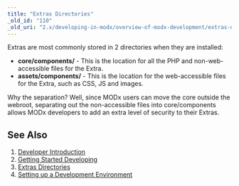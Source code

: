 ```yaml
---
title: "Extras Directories"
_old_id: "110"
_old_uri: "2.x/developing-in-modx/overview-of-modx-development/extras-directories"
---
```


Extras are most commonly stored in 2 directories when they are installed:

- **core/components/** - This is the location for all the PHP and non-web-accessible files for the Extra.
- **assets/components/** - This is the location for the web-accessible files for the Extra, such as CSS, JS and images.

Why the separation? Well, since MODx users can move the core outside the webroot, separating out the non-accessible files into core/components allows MODx developers to add an extra level of security to their Extras.

See Also
--------

1. [Developer Introduction](/revolution/2.x/developing-in-modx/overview-of-modx-development/developer-introduction)
  1. [Getting Started Developing](/revolution/2.x/developing-in-modx/overview-of-modx-development/developer-introduction/getting-started-developing)
2. [Extras Directories](/revolution/2.x/developing-in-modx/overview-of-modx-development/extras-directories)
3. [Setting up a Development Environment](/revolution/2.x/developing-in-modx/overview-of-modx-development/setting-up-a-development-environment)